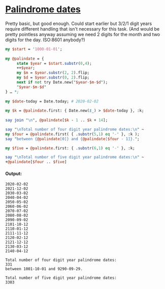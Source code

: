 [1]: https://rosettacode.org/wiki/Palindrome_dates

# [Palindrome dates][1]





Pretty basic, but good enough. Could start earlier but 3/2/1 digit years require different handling that isn't necessary for this task. (And would be pretty pointless anyway assuming we need 2 digits for the month and two digits for the day. ISO:8601 anybody?)

```perl
my $start = '1000-01-01';
 
my @palindate = {
     state $year = $start.substr(0,4);
     ++$year;
     my $m = $year.substr(2, 2).flip;
     my $d = $year.substr(0, 2).flip;
     next if not try Date.new("$year-$m-$d");
     "$year-$m-$d"
} … *;
 
my $date-today = Date.today; # 2020-02-02
 
my $k = @palindate.first: { Date.new($_) > $date-today }, :k;
 
say join "\n", @palindate[$k - 1 .. $k + 14];

say "\nTotal number of four digit year palindrome dates:\n" ~
my $four = @palindate.first( { .substr(5,1) eq '-' }, :k );
say "between {@palindate[0]} and {@palindate[$four - 1]}.";

my $five = @palindate.first: { .substr(6,1) eq '-' }, :k;

say "\nTotal number of five digit year palindrome dates:\n" ~
+@palindate[$four .. $five]
```

#### Output:
```
2020-02-02
2021-12-02
2030-03-02
2040-04-02
2050-05-02
2060-06-02
2070-07-02
2080-08-02
2090-09-02
2101-10-12
2110-01-12
2111-11-12
2120-02-12
2121-12-12
2130-03-12
2140-04-12

Total number of four digit year palindrome dates:
331
between 1001-10-01 and 9290-09-29.

Total number of five digit year palindrome dates:
3303
```
